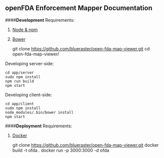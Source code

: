 **openFDA Enforcement Mapper Documentation**
---

####**Development**
Requirements:
1. [Node & npm](https://nodejs.org/)
2. [Bower](http://bower.io/)

    git clone https://github.com/blueraster/open-fda-map-viewer.git
    cd open-fda-map-viewer/

Developing server-side:

    cd app/server
    sudo npm install
    npm run build
    npm start


Developing client-side:

    cd app/client
    sudo npm install
    node_modules/.bin/bower install
    npm start

####**Deployment**
Requirements:
 1. [Docker](https://www.docker.com/)

    git clone https://github.com/blueraster/open-fda-map-viewer.git
    docker build -t ofda .
    docker run -p 3000:3000 -d ofda


